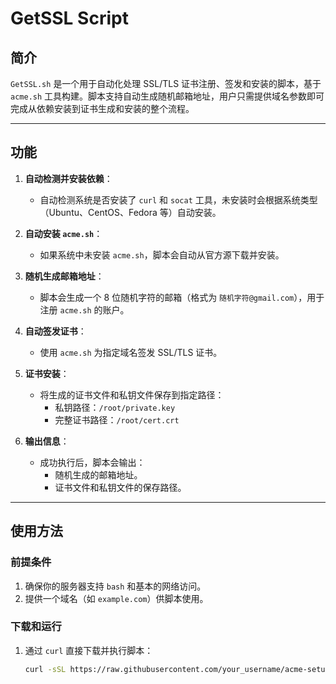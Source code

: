 # GetSSL Script

## 简介

`GetSSL.sh` 是一个用于自动化处理 SSL/TLS 证书注册、签发和安装的脚本，基于 `acme.sh` 工具构建。脚本支持自动生成随机邮箱地址，用户只需提供域名参数即可完成从依赖安装到证书生成和安装的整个流程。

---

## 功能

1. **自动检测并安装依赖**：
   - 自动检测系统是否安装了 `curl` 和 `socat` 工具，未安装时会根据系统类型（Ubuntu、CentOS、Fedora 等）自动安装。

2. **自动安装 `acme.sh`**：
   - 如果系统中未安装 `acme.sh`，脚本会自动从官方源下载并安装。

3. **随机生成邮箱地址**：
   - 脚本会生成一个 8 位随机字符的邮箱（格式为 `随机字符@gmail.com`），用于注册 `acme.sh` 的账户。

4. **自动签发证书**：
   - 使用 `acme.sh` 为指定域名签发 SSL/TLS 证书。

5. **证书安装**：
   - 将生成的证书文件和私钥文件保存到指定路径：
     - 私钥路径：`/root/private.key`
     - 完整证书路径：`/root/cert.crt`

6. **输出信息**：
   - 成功执行后，脚本会输出：
     - 随机生成的邮箱地址。
     - 证书文件和私钥文件的保存路径。

---

## 使用方法

### 前提条件
1. 确保你的服务器支持 `bash` 和基本的网络访问。
2. 提供一个域名（如 `example.com`）供脚本使用。

### 下载和运行

1. 通过 `curl` 直接下载并执行脚本：
   ```bash
   curl -sSL https://raw.githubusercontent.com/your_username/acme-setup-script/main/GetSSL.sh | bash -s yourdomain.com
